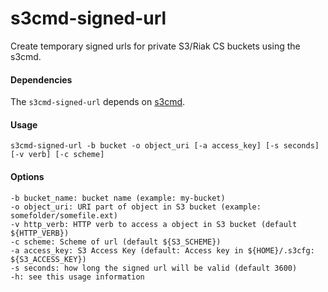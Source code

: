 s3cmd-signed-url
================

Create temporary signed urls for private S3/Riak CS buckets using the s3cmd.

#### Dependencies

The `s3cmd-signed-url` depends on [s3cmd](http://s3tools.org/s3cmd).

#### Usage

    s3cmd-signed-url -b bucket -o object_uri [-a access_key] [-s seconds] [-v verb] [-c scheme]

#### Options

    -b bucket_name: bucket name (example: my-bucket)
    -o object_uri: URI part of object in S3 bucket (example: somefolder/somefile.ext)
	-v http_verb: HTTP verb to access a object in S3 bucket (default ${HTTP_VERB})
	-c scheme: Scheme of url (default ${S3_SCHEME})
    -a access_key: S3 Access Key (default: Access key in ${HOME}/.s3cfg: ${S3_ACCESS_KEY})
    -s seconds: how long the signed url will be valid (default 3600)
    -h: see this usage information